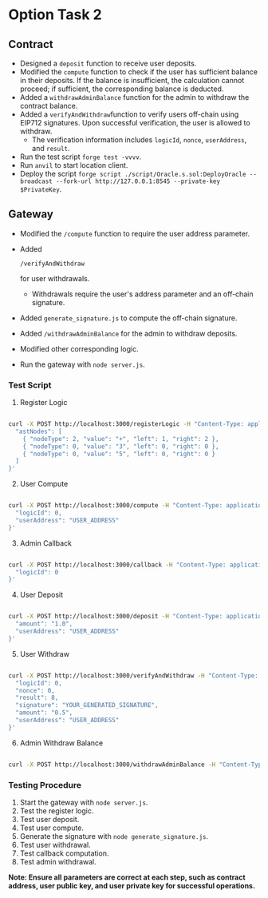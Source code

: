 # Option Task 2

## Contract

- Designed a `deposit` function to receive user deposits.
- Modified the `compute` function to check if the user has sufficient balance in their deposits. If the balance is insufficient, the calculation cannot proceed; if sufficient, the corresponding balance is deducted.
- Added a `withdrawAdminBalance` function for the admin to withdraw the contract balance.
- Added a `verifyAndWithdraw`function to verify users off-chain using EIP712 signatures. Upon successful verification, the user is allowed to withdraw.
  - The verification information includes `logicId`, `nonce`, `userAddress`, and `result`.
- Run the test script `forge test -vvvv`.
- Run `anvil` to start location client.
- Deploy the script `forge script ./script/Oracle.s.sol:DeployOracle --broadcast --fork-url http://127.0.0.1:8545 --private-key $PrivateKey`.

## Gateway

- Modified the `/compute` function to require the user address parameter.

- Added 

  ```
  /verifyAndWithdraw
  ```

   for user withdrawals.

  - Withdrawals require the user's address parameter and an off-chain signature.

- Added `generate_signature.js` to compute the off-chain signature.

- Added `/withdrawAdminBalance` for the admin to withdraw deposits.

- Modified other corresponding logic.

- Run the gateway with `node server.js`.

### Test Script

1. Register Logic

```bash

curl -X POST http://localhost:3000/registerLogic -H "Content-Type: application/json" -d '{
  "astNodes": [
    { "nodeType": 2, "value": "+", "left": 1, "right": 2 },
    { "nodeType": 0, "value": "3", "left": 0, "right": 0 },
    { "nodeType": 0, "value": "5", "left": 0, "right": 0 }
  ]
}'
```

2. User Compute

```bash

curl -X POST http://localhost:3000/compute -H "Content-Type: application/json" -d '{
  "logicId": 0,
  "userAddress": "USER_ADDRESS"
}'
```

3. Admin Callback

```bash

curl -X POST http://localhost:3000/callback -H "Content-Type: application/json" -d '{
  "logicId": 0
}'
```

4. User Deposit

```bash

curl -X POST http://localhost:3000/deposit -H "Content-Type: application/json" -d '{
  "amount": "1.0",
  "userAddress": "USER_ADDRESS"
}'
```

5. User Withdraw

```bash

curl -X POST http://localhost:3000/verifyAndWithdraw -H "Content-Type: application/json" -d '{
  "logicId": 0,
  "nonce": 0,
  "result": 8,
  "signature": "YOUR_GENERATED_SIGNATURE",
  "amount": "0.5",
  "userAddress": "USER_ADDRESS"
}'
```

6. Admin Withdraw Balance

```bash

curl -X POST http://localhost:3000/withdrawAdminBalance -H "Content-Type: application/json"
```

### Testing Procedure

1. Start the gateway with `node server.js`.
2. Test the register logic.
3. Test user deposit.
4. Test user compute.
5. Generate the signature with `node generate_signature.js`.
6. Test user withdrawal.
7. Test callback computation.
8. Test admin withdrawal.

**Note: Ensure all parameters are correct at each step, such as contract address, user public key, and user private key for successful operations.**
